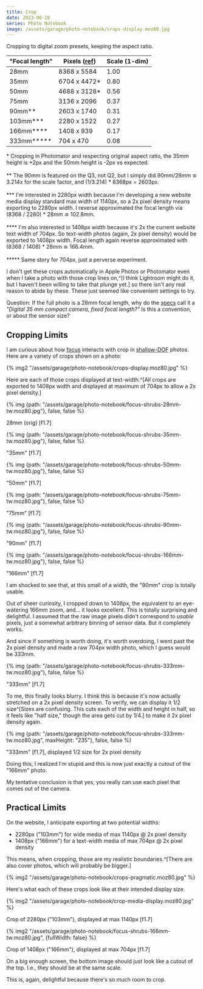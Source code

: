 ```yaml
---
title: Crop
date: 2023-06-10
series: Photo Notebook
image: /assets/garage/photo-notebook/crops-display.moz80.jpg
---
```


Cropping to digital zoom presets, keeping the aspect ratio.

"Focal length" | Pixels ([ref](https://leica-camera.com/en-int/photography/cameras/q/q2-black/technical-specification)) | Scale (1-dim)
--- | --- | ---
28mm | 8368 x 5584 | 1.00
35mm | 6704 x 4472* | 0.80
50mm | 4688 x 3128* | 0.56
75mm | 3136 x 2096 | 0.37
90mm** | 2603 x 1740 | 0.31
103mm*** | 2280 x 1522 | 0.27
166mm**** | 1408 x 939 | 0.17
333mm***** | 704 x 470 | 0.08

<p class="figcaption" style="text-align: left;">* Cropping in Photomator and respecting original aspect ratio, the 35mm height is +2px and the 50mm height is -2px vs expected.
<br/><br/>
** The 90mm is featured on the Q3, not Q2, but I simply did 90mm/28mm &cong; 3.214x for the scale factor, and (1/3.214) * 8368px = 2603px.
<br/><br/>
*** I'm interested in 2280px width because I'm developing a new website media display standard max width of 1140px, so a 2x pixel density means exporting to 2280px width. I reverse approximated the focal length via (8368 / 2280) * 28mm &cong; 102.8mm.
<br/><br/>
**** I'm also interested in 1408px width because it's 2x the current website text width of 704px. So text-width photos (again, 2x pixel density) would be exported to 1408px width. Focal length again reverse approximated with (8368 / 1408) * 28mm &cong; 166.4mm.
<br/><br/>
***** Same story for 704px, just a perverse experiment.</p>

I don't get these crops automatically in Apple Photos or Photomator even when I take a photo with those crop lines on,^[I think Lightroom might do it, but I haven't been willing to take that plunge yet.] so there isn't any real reason to abide by these. These just seemed like convenient settings to try.

Question: If the full photo is a 28mm focal length, why do the [specs](https://leica-camera.com/en-int/photography/cameras/q/q2-black/technical-specification) call it a _"Digital 35 mm compact camera, fixed focal length?"_ Is this a convention, or about the sensor size?

## Cropping Limits

I am curious about how [focus](/garage/photo-focus/) interacts with crop in [shallow-DOF](/garage/photo-aperture/) photos. Here are a variety of crops shown on a photo:

{% img2 "/assets/garage/photo-notebook/crops-display.moz80.jpg" %}

Here are each of those crops displayed at text-width.^[All crops are exported to 1408px width and displayed at maximum of 704px to allow a 2x pixel density.]

{% img {path: "/assets/garage/photo-notebook/focus-shrubs-28mm-tw.moz80.jpg"}, false, false %}

<p class="figcaption">28mm (orig) [f1.7]</p>

{% img {path: "/assets/garage/photo-notebook/focus-shrubs-35mm-tw.moz80.jpg"}, false, false %}

<p class="figcaption">"35mm" [f1.7]</p>

{% img {path: "/assets/garage/photo-notebook/focus-shrubs-50mm-tw.moz80.jpg"}, false, false %}

<p class="figcaption">"50mm" [f1.7]</p>

{% img {path: "/assets/garage/photo-notebook/focus-shrubs-75mm-tw.moz80.jpg"}, false, false %}

<p class="figcaption">"75mm" [f1.7]</p>

{% img {path: "/assets/garage/photo-notebook/focus-shrubs-90mm-tw.moz80.jpg"}, false, false %}

<p class="figcaption">"90mm" [f1.7]</p>

{% img {path: "/assets/garage/photo-notebook/focus-shrubs-166mm-tw.moz80.jpg"}, false, false %}

<p class="figcaption">"166mm" [f1.7]</p>

I am shocked to see that, at this small of a width, the "90mm" crop is totally usable.

Out of sheer curiosity, I cropped down to 1408px, the equivalent to an eye-watering 166mm zoom, and... it looks excellent. This is totally surprising and delightful. I assumed that the raw image pixels didn't correspond to _usable_ pixels, just a somewhat arbitrary binning of sensor data. But it completely works.

And since if something is worth doing, it's worth overdoing, I went past the 2x pixel density and made a raw 704px width photo, which I guess would be 333mm.

{% img {path: "/assets/garage/photo-notebook/focus-shrubs-333mm-tw.moz80.jpg"}, false, false %}

<p class="figcaption">"333mm" [f1.7]</p>

To me, this finally looks blurry. I think this is because it's now actually stretched on a 2x pixel density screen. To verify, we can display it 1/2 size^[Sizes are confusing. This cuts each of the width and height in half, so it feels like "half size," though the area gets cut by 1/4.] to make it 2x pixel density again.

{% img {path: "/assets/garage/photo-notebook/focus-shrubs-333mm-tw.moz80.jpg", maxHeight: "235"}, false, false %}

<p class="figcaption">"333mm" [f1.7], displayed 1/2 size for 2x pixel density</p>

Doing this, I realized I'm stupid and this is now just exactly a cutout of the "166mm" photo.

My tentative conclusion is that yes, you really can use each pixel that comes out of the camera.

## Practical Limits

On the website, I anticipate exporting at two potential widths:

- 2280px ("103mm") for wide media of max 1140px @ 2x pixel density
- 1408px ("166mm") for a text-width media of max 704px @ 2x pixel density

This means, when cropping, those are my realistic boundaries.^[There are also cover photos, which will probably be bigger.]

{% img2 "/assets/garage/photo-notebook/crops-pragmatic.moz80.jpg" %}

Here's what each of these crops look like at their intended display size.

{% img2 "/assets/garage/photo-notebook/crop-media-display.moz80.jpg" %}

<p class="figcaption">Crop of 2280px ("103mm"), displayed at max 1140px [f1.7]</p>

{% img2 "/assets/garage/photo-notebook/focus-shrubs-166mm-tw.moz80.jpg", {fullWidth: false} %}

<p class="figcaption">Crop of 1408px ("166mm"), displayed at max 704px [f1.7]</p>

On a big enough screen, the bottom image should just look like a cutout of the top. I.e., they should be at the same scale.

This is, again, delightful because there's so much room to crop.
